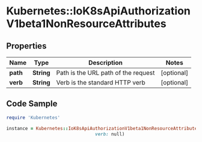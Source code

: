 # Kubernetes::IoK8sApiAuthorizationV1beta1NonResourceAttributes

## Properties

Name | Type | Description | Notes
------------ | ------------- | ------------- | -------------
**path** | **String** | Path is the URL path of the request | [optional] 
**verb** | **String** | Verb is the standard HTTP verb | [optional] 

## Code Sample

```ruby
require 'Kubernetes'

instance = Kubernetes::IoK8sApiAuthorizationV1beta1NonResourceAttributes.new(path: null,
                                 verb: null)
```


